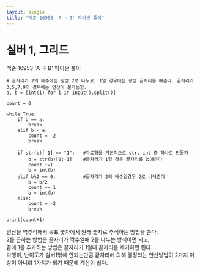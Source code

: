 ```yaml
---
layout: single
title: "백준 16953 'A → B' 파이썬 풀이"
---
```


# 실버 1, 그리드

백준 16953 'A → B' 파이썬 풀이<br>

```
# 끝자리가 2의 배수에는 항상 2로 나누고, 1일 경우에는 항상 끝자리를 빼준다. 끝자리가 3,5,7,9의 경우에는 연산이 불가능함.
a, b = [int(i) for i in input().split()]

count = 0

while True:
    if b == a:
        break
    elif b < a:
        count = -2
        break

    if str(b)[-1] == "1":   #자료형을 기본적으로 str, int 중 하나로 만들자
        b = str(b)[0:-1]    #끝자리가 1일 경우 끝자리를 없애준다
        count +=1
        b = int(b)
    elif b%2 == 0:          #끝자리가 2의 배수일경우 2로 나눠준다
        b = b/2
        count += 1
        b = int(b)
    else: 
        count = -2
        break

print(count+1)
```
연산을 역추적해서 목표 숫자에서 원래 숫자로 추적하는 방법을 쓴다.<br>
2를 곱하는 방법은 끝자리가 짝수일때 2를 나누는 방식이면 되고, <br>
끝에 1를 추가하는 방법은 끝자리가 1일때 끝자리를 제거하면 된다. <br>
다행히, 난이도가 실버1밖에 안되는만큼 끝자리에 의해 결정되는 연산방법이 2가지 이상이 아니라 1가지가 되기 때문에 계산이 쉽다.<br>
